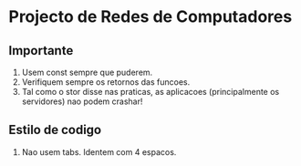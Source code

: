 Projecto de Redes de Computadores
=================================

Importante
------------
1. Usem const sempre que puderem.
2. Verifiquem sempre os retornos das funcoes.
3. Tal como o stor disse nas praticas, as aplicacoes (principalmente os
   servidores) nao podem crashar!

Estilo de codigo
------------------
1. Nao usem tabs. Identem com 4 espacos.
